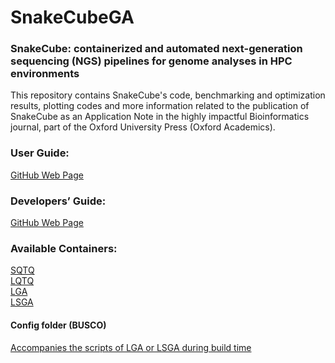 # SnakeCubeGA


### SnakeCube: containerized and automated next-generation sequencing (NGS) pipelines for genome analyses in HPC environments    


This repository contains SnakeCube's code, benchmarking and optimization results, plotting codes and more information related to the publication of SnakeCube 
as an Application Note in the highly impactful Bioinformatics journal, part of the Oxford University Press (Oxford Academics).


### User Guide:
[GitHub Web Page](https://nellieangelova.github.io/De-Novo_Genome_Assembly_Pipelines/)


### Developers’ Guide:
[GitHub Web Page](https://github.com/nellieangelova/Containerized_Pipelines_How_To/)

### Available Containers:
[SQTQ](https://www.dropbox.com/s/697n3fi84txkgge/SQTQ.simg?dl=0) <br>
[LQTQ](https://www.dropbox.com/s/jdrezw46mbhr04d/LQTQ.simg?dl=0) <br>
[LGA](https://www.dropbox.com/s/cwal2finb966uge/LGA.simg?dl=0) <br>
[LSGA](https://www.dropbox.com/s/hoqikoqxutx961q/LSGA.simg?dl=0) <br>


#### Config folder (BUSCO)
[Accompanies the scripts of LGA or LSGA during build time](https://www.dropbox.com/sh/2xhd4nwx9x89fk5/AAC1WAQxbmyzHU-KSBj-I7fqa?dl=0)
